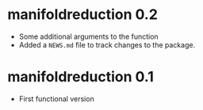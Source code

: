 # manifoldreduction 0.2

* Some additional arguments to the function
* Added a `NEWS.md` file to track changes to the package.

# manifoldreduction 0.1

* First functional version